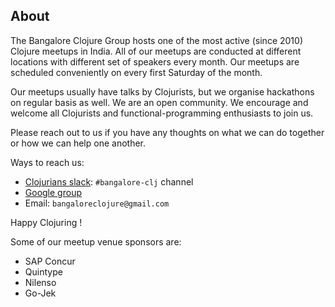 ## About

The Bangalore Clojure Group hosts one of the most active (since 2010) Clojure meetups in India. All of our meetups are conducted at different locations with different set of speakers every month. Our meetups are scheduled conveniently on every first Saturday of the month.

Our meetups usually have talks by Clojurists, but we organise hackathons on regular basis as well. We are an open community. We encourage and welcome all Clojurists and functional-programming enthusiasts to join us.

Please reach out to us if you have any thoughts on what we can do together or how we can help one another.

Ways to reach us:
- [Clojurians slack](https://clojurians.herokuapp.com/): `#bangalore-clj` channel
- [Google group](https://groups.google.com/forum/#!forum/bangalore-clj)
- Email: `bangaloreclojure@gmail.com`

Happy Clojuring !

Some of our meetup venue sponsors are:

- SAP Concur
- Quintype
- Nilenso
- Go-Jek

